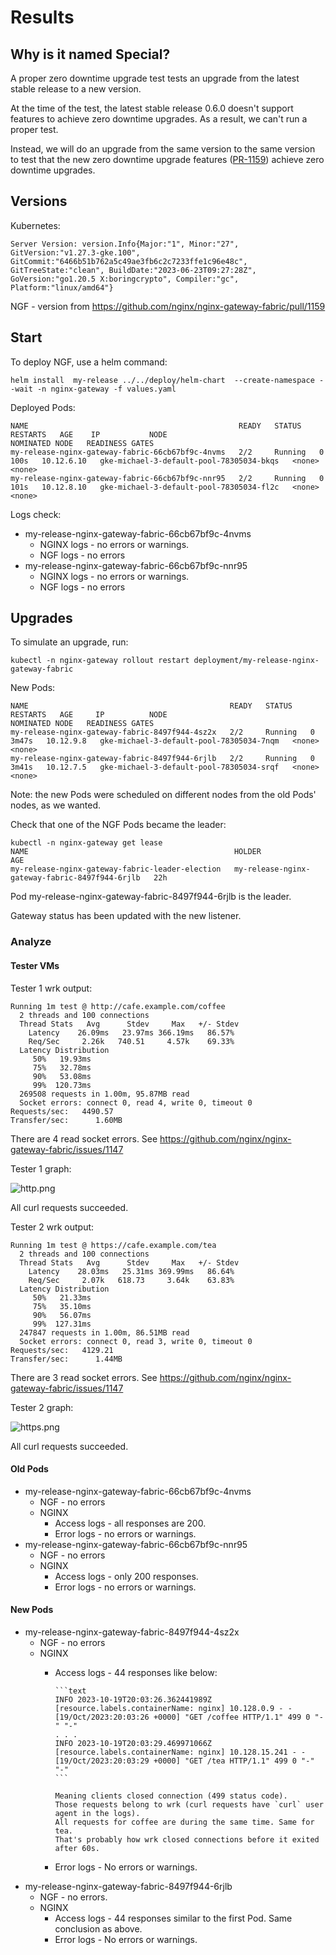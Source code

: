 # Results

## Why is it named Special?

A proper zero downtime upgrade test tests an upgrade from the latest stable release
to a new version.

At the time of the test, the latest stable release 0.6.0 doesn't support features
to achieve zero downtime upgrades. As a result, we can't run a proper test.

Instead, we will do an upgrade from the same version to the same version to test
that the new zero downtime upgrade features ([PR-1159](https://github.com/nginx/nginx-gateway-fabric/pull/1159))
achieve zero downtime upgrades.

## Versions

Kubernetes:

```text
Server Version: version.Info{Major:"1", Minor:"27", GitVersion:"v1.27.3-gke.100", GitCommit:"6466b51b762a5c49ae3fb6c2c7233ffe1c96e48c", GitTreeState:"clean", BuildDate:"2023-06-23T09:27:28Z", GoVersion:"go1.20.5 X:boringcrypto", Compiler:"gc", Platform:"linux/amd64"}
```

NGF - version from https://github.com/nginx/nginx-gateway-fabric/pull/1159

## Start

To deploy NGF, use a helm command:

```command
helm install  my-release ../../deploy/helm-chart  --create-namespace --wait -n nginx-gateway -f values.yaml
```

Deployed Pods:

```text
NAME                                               READY   STATUS    RESTARTS   AGE    IP           NODE                                       NOMINATED NODE   READINESS GATES
my-release-nginx-gateway-fabric-66cb67bf9c-4nvms   2/2     Running   0          100s   10.12.6.10   gke-michael-3-default-pool-78305034-bkqs   <none>           <none>
my-release-nginx-gateway-fabric-66cb67bf9c-nnr95   2/2     Running   0          101s   10.12.8.10   gke-michael-3-default-pool-78305034-fl2c   <none>           <none>
```

Logs check:

- my-release-nginx-gateway-fabric-66cb67bf9c-4nvms
  - NGINX logs - no errors or warnings.
  - NGF logs - no errors
- my-release-nginx-gateway-fabric-66cb67bf9c-nnr95
  - NGINX logs - no errors or warnings.
  - NGF logs - no errors

## Upgrades

To simulate an upgrade, run:

```text
kubectl -n nginx-gateway rollout restart deployment/my-release-nginx-gateway-fabric
```

New Pods:

```text
NAME                                             READY   STATUS    RESTARTS   AGE     IP          NODE                                       NOMINATED NODE   READINESS GATES
my-release-nginx-gateway-fabric-8497f944-4sz2x   2/2     Running   0          3m47s   10.12.9.8   gke-michael-3-default-pool-78305034-7nqm   <none>           <none>
my-release-nginx-gateway-fabric-8497f944-6rjlb   2/2     Running   0          3m41s   10.12.7.5   gke-michael-3-default-pool-78305034-srqf   <none>           <none>
```

Note: the new Pods were scheduled on different nodes from the old Pods' nodes, as we wanted.

Check that one of the NGF Pods became the leader:

```text
kubectl -n nginx-gateway get lease
NAME                                              HOLDER                                           AGE
my-release-nginx-gateway-fabric-leader-election   my-release-nginx-gateway-fabric-8497f944-6rjlb   22h
```

Pod my-release-nginx-gateway-fabric-8497f944-6rjlb is the leader.

Gateway status has been updated with the new listener.

### Analyze

#### Tester VMs

Tester 1 wrk output:

```text
Running 1m test @ http://cafe.example.com/coffee
  2 threads and 100 connections
  Thread Stats   Avg      Stdev     Max   +/- Stdev
    Latency    26.09ms   23.97ms 366.19ms   86.57%
    Req/Sec     2.26k   740.51     4.57k    69.33%
  Latency Distribution
     50%   19.93ms
     75%   32.78ms
     90%   53.08ms
     99%  120.73ms
  269508 requests in 1.00m, 95.87MB read
  Socket errors: connect 0, read 4, write 0, timeout 0
Requests/sec:   4490.57
Transfer/sec:      1.60MB
```

There are 4 read socket errors.
See https://github.com/nginx/nginx-gateway-fabric/issues/1147

Tester 1 graph:

![http.png](http.png)

All curl requests succeeded.

Tester 2 wrk output:

```text
Running 1m test @ https://cafe.example.com/tea
  2 threads and 100 connections
  Thread Stats   Avg      Stdev     Max   +/- Stdev
    Latency    28.03ms   25.31ms 369.99ms   86.64%
    Req/Sec     2.07k   618.73     3.64k    63.83%
  Latency Distribution
     50%   21.33ms
     75%   35.10ms
     90%   56.07ms
     99%  127.31ms
  247847 requests in 1.00m, 86.51MB read
  Socket errors: connect 0, read 3, write 0, timeout 0
Requests/sec:   4129.21
Transfer/sec:      1.44MB
```

There are 3 read socket errors.
See https://github.com/nginx/nginx-gateway-fabric/issues/1147

Tester 2 graph:

![https.png](https.png)

All curl requests succeeded.

#### Old Pods

- my-release-nginx-gateway-fabric-66cb67bf9c-4nvms
  - NGF - no errors
  - NGINX
    - Access logs - all responses are 200.
    - Error logs - no errors or warnings.
- my-release-nginx-gateway-fabric-66cb67bf9c-nnr95
  - NGF - no errors
  - NGINX
    - Access logs - only 200 responses.
    - Error logs - no errors or warnings.

#### New Pods

- my-release-nginx-gateway-fabric-8497f944-4sz2x
  - NGF - no errors
  - NGINX
    - Access logs - 44 responses like below:

          ```text
          INFO 2023-10-19T20:03:26.362441989Z [resource.labels.containerName: nginx] 10.128.0.9 - - [19/Oct/2023:20:03:26 +0000] "GET /coffee HTTP/1.1" 499 0 "-" "-"
          . . .
          INFO 2023-10-19T20:03:29.469971066Z [resource.labels.containerName: nginx] 10.128.15.241 - - [19/Oct/2023:20:03:29 +0000] "GET /tea HTTP/1.1" 499 0 "-" "-"
          ```

          Meaning clients closed connection (499 status code).
          Those requests belong to wrk (curl requests have `curl` user agent in the logs).
          All requests for coffee are during the same time. Same for tea.
          That's probably how wrk closed connections before it exited after 60s.
    - Error logs - No errors or warnings.
- my-release-nginx-gateway-fabric-8497f944-6rjlb
  - NGF - no errors.
  - NGINX
    - Access logs - 44 responses similar to the first Pod. Same conclusion as above.
    - Error logs - No errors or warnings.
